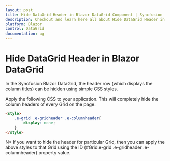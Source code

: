 ```yaml
---
layout: post
title: Hide DataGrid Header in Blazor DataGrid Component | Syncfusion
description: Checkout and learn here all about Hide DataGrid Header in Syncfusion Blazor DataGrid component and more.
platform: Blazor
control: DataGrid
documentation: ug
---
```


# Hide DataGrid Header in Blazor DataGrid

In the Syncfusion Blazor DataGrid, the header row (which displays the column titles) can be hidden using simple CSS styles.

Apply the following CSS to your application. This will completely hide the column headers of every Grid on the page:

```html
<style>
    .e-grid .e-gridheader .e-columnheader{
        display: none;
    }
</style>
```

N> If you want to hide the header for particular Grid, then you can apply the above styles to that Grid using the ID (#Grid.e-grid .e-gridheader .e-columnheader) property value.